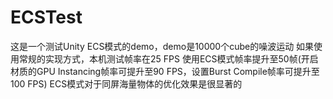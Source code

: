 # ECSTest

这是一个测试Unity ECS模式的demo，demo是10000个cube的噪波运动
如果使用常规的实现方式，本机测试帧率在25 FPS
使用ECS模式帧率提升至50帧(开启材质的GPU Instancing帧率可提升至90 FPS，设置Burst Compile帧率可提升至100 FPS)
ECS模式对于同屏海量物体的优化效果是很显著的